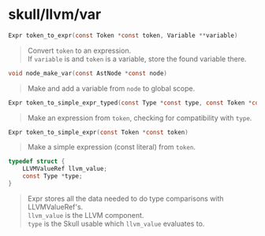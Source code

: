 # skull/llvm/var

```c
Expr token_to_expr(const Token *const token, Variable **variable)
```

> Convert `token` to an expression.
> \
> If `variable` is and `token` is a variable, store the found variable there.

```c
void node_make_var(const AstNode *const node)
```

> Make and add a variable from `node` to global scope.

```c
Expr token_to_simple_expr_typed(const Type *const type, const Token *const token)
```

> Make an expression from `token`, checking for compatibility with `type`.

```c
Expr token_to_simple_expr(const Token *const token)
```

> Make a simple expression (const literal) from `token`.

```c
typedef struct {
	LLVMValueRef llvm_value;
	const Type *type;
}
```

> Expr stores all the data needed to do type comparisons with LLVMValueRef's.
> \
> `llvm_value` is the LLVM component.
> \
> `type` is the Skull usable which `llvm_value` evaluates to.


